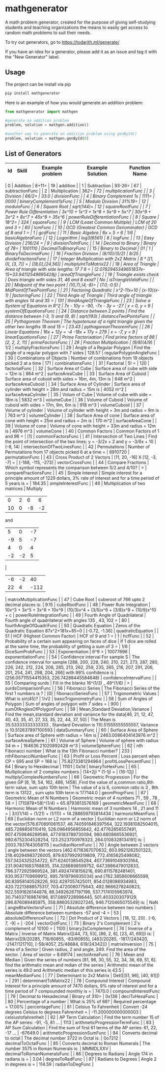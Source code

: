 # mathgenerator

A math problem generator, created for the purpose of giving self-studying students and teaching organizations the means to easily get access to random math problems to suit their needs.

To try out generators, go to <https://todarith.ml/generate/>

If you have an idea for a generator, please add it as an issue and tag it with the "New Generator" label.

## Usage

The project can be install via pip

```bash
pip install mathgenerator
```

Here is an example of how you would generate an addition problem:

```python
from mathgenerator import mathgen

#generate an addition problem
problem, solution = mathgen.addition()

#another way to generate an addition problem using genById()
problem, solution = mathgen.genById(0)
```

## List of Generators

| Id   | Skill                             | Example problem    | Example Solution      | Function Name            |
|------|-----------------------------------|--------------------|-----------------------|--------------------------|
<!-- list start -->
| 0 | Addition | 8+11= | 19 | addition |
| 1 | Subtraction | 93-26= | 67 | subtractionFunc |
| 2 | Multiplication | 36*2= | 72 | multiplicationFunc |
| 3 | Division | 66/2= | 33.0 | divisionFunc |
| 4 | Binary Complement 1s | 1111= | 0000 | binaryComplement1sFunc |
| 5 | Modulo Division | 31%19= | 12 | moduloFunc |
| 6 | Square Root | sqrt(144)= | 12 | squareRootFunc |
| 7 | Power Rule Differentiation | 3x^10 + 1x^3 + 1x^8 + 5x^9 + 5x^7 | 30x^9 + 3x^2 + 8x^7 + 45x^8 + 35x^6 | powerRuleDifferentiationFunc |
| 8 | Square | 18^2= | 324 | squareFunc |
| 9 | LCM (Least Common Multiple) | LCM of 20 and 3 = | 60 | lcmFunc |
| 10 | GCD (Greatest Common Denominator) | GCD of 8 and 1 =  | 1 | gcdFunc |
| 11 | Basic Algebra | 6x + 5 = 6 | 1/6 | basicAlgebraFunc |
| 12 | Logarithm | log3(6561) | 8 | logFunc |
| 13 | Easy Division | 216/24 =  | 9 | divisionToIntFunc |
| 14 | Decimal to Binary | Binary of 78= | 1001110 | DecimalToBinaryFunc |
| 15 | Binary to Decimal | 01 | 1 | BinaryToDecimalFunc |
| 16 | Fraction Division | (8/10)/(5/2) | 8/25 | divideFractionsFunc |
| 17 | Integer Multiplication with 2x2 Matrix | 8 * [[1, 0], [3, 7]] =  | [[8,0],[24,56]] | multiplyIntToMatrix22 |
| 18 | Area of Triangle | Area of triangle with side lengths: 17 7 8 =  | (2.0782945349651837e-15+33.94112549695428j) | areaOfTriangleFunc |
| 19 | Triangle exists check | Does triangle with sides 31, 46 and 8 exist? | No | isTriangleValidFunc |
| 20 | Midpoint of the two point | (10,7),(4,-8)= | (7.0,-0.5) | MidPointOfTwoPointFunc |
| 21 | Factoring Quadratic | x^2-11x+10 | (x-10)(x-1) | factoringFunc |
| 22 | Third Angle of Triangle | Third angle of triangle with angles 14 and 35 =  | 131 | thirdAngleOfTriangleFunc |
| 23 | Solve a System of Equations in R^2 | 7x - 10y = -90, -7x - 3y = -27 | x = 0, y = 9 | systemOfEquationsFunc |
| 24 | Distance between 2 points | Find the distance between (-3, 1) and (9, 8) | sqrt(193) | distanceTwoPointsFunc |
| 25 | Pythagorean Theorem | The hypotenuse of a right triangle given the other two lengths 18 and 15 =  | 23.43 | pythagoreanTheoremFunc |
| 26 | Linear Equations | 16x + 12y = -4
-18x + 17y = 279 | x = -7, y = 9 | linearEquationsFunc |
| 27 | Prime Factorisation | Find prime factors of 88 | [2, 2, 2, 11] | primeFactorsFunc |
| 28 | Fraction Multiplication | (9/8)*(4/9) | 1/2 | multiplyFractionsFunc |
| 29 | Angle of a Regular Polygon | Find the angle of a regular polygon with 7 sides | 128.57 | regularPolygonAngleFunc |
| 30 | Combinations of Objects | Number of combinations from 19 objects picked 2 at a time  | 171 | combinationsFunc |
| 31 | Factorial | 5! =  | 120 | factorialFunc |
| 32 | Surface Area of Cube | Surface area of cube with side = 12m is | 864 m^2 | surfaceAreaCube |
| 33 | Surface Area of Cuboid | Surface area of cuboid with sides = 16m, 4m, 13m is | 648 m^2 | surfaceAreaCuboid |
| 34 | Surface Area of Cylinder | Surface area of cylinder with height = 28m and radius = 15m is | 4052 m^2 | surfaceAreaCylinder |
| 35 | Volum of Cube | Volume of cube with side = 18m is | 5832 m^3 | volumeCube |
| 36 | Volume of Cuboid | Volume of cuboid with sides = 17m, 9m, 6m is | 918 m^3 | volumeCuboid |
| 37 | Volume of cylinder | Volume of cylinder with height = 3m and radius = 9m is | 763 m^3 | volumeCylinder |
| 38 | Surface Area of cone | Surface area of cone with height = 25m and radius = 2m is | 170 m^2 | surfaceAreaCone |
| 39 | Volume of cone | Volume of cone with height = 33m and radius = 12m is | 4976 m^3 | volumeCone |
| 40 | Common Factors | Common Factors of 1 and 96 =  | [1] | commonFactorsFunc |
| 41 | Intersection of Two Lines | Find the point of intersection of the two lines: y = -3/2x + 2 and y = -3/6x + 10 | (-8, 14) | intersectionOfTwoLinesFunc |
| 42 | Permutations | Number of Permutations from 17 objects picked 6 at a time =   | 8910720 | permutationFunc |
| 43 | Cross Product of 2 Vectors | [11, 20, -16] X [12, -3, -7] =  | [-188, -115, -273] | vectorCrossFunc |
| 44 | Compare Fractions | Which symbol represents the comparison between 5/2 and 4/10? | > | compareFractionsFunc |
| 45 | Simple Interest | Simple interest for a principle amount of 1229 dollars, 3% rate of interest and for a time period of 5 years is =  | 184.35 | simpleInterestFunc |
| 46 | Multiplication of two matrices | Multiply<table><tr><td>0</td><td>2</td><td>6</td><td>6</td></tr><tr><td>10</td><td>0</td><td>-8</td><td>-2</td></tr></table>and<table><tr><td>5</td><td>0</td><td>-7</td></tr><tr><td>-9</td><td>5</td><td>-7</td></tr><tr><td>4</td><td>0</td><td>4</td></tr><tr><td>-2</td><td>-2</td><td>5</td></tr></table> | <table><tr><td>-6</td><td>-2</td><td>40</td></tr><tr><td>22</td><td>4</td><td>-112</td></tr></table> | matrixMultiplicationFunc |
| 47 | Cube Root | cuberoot of 766 upto 2 decimal places is: | 9.15 | cubeRootFunc |
| 48 | Power Rule Integration | 10x^3 + 3x^5 + 3x^8 + 10x^9 | (10/3)x^4 + (3/5)x^6 + (3/8)x^9 + (10/9)x^10 + c | powerRuleIntegrationFunc |
| 49 | Fourth Angle of Quadrilateral | Fourth angle of quadrilateral with angles 135 , 43, 102 = | 80 | fourthAngleOfQuadriFunc |
| 50 | Quadratic Equation | Zeros of the Quadratic Equation 87x^2+181x+85=0 | [-0.72, -1.36] | quadraticEquation |
| 51 | HCF (Highest Common Factor) | HCF of 9 and 1 =  | 1 | hcfFunc |
| 52 | Probability of a certain sum appearing on faces of dice | If 1 dice are rolled at the same time, the probability of getting a sum of 3 = | 1/6 | DiceSumProbFunc |
| 53 | Exponentiation | 6^9 = | 10077696 | exponentiationFunc |
| 54 | Confidence interval For sample S | The confidence interval for sample [288, 200, 228, 240, 210, 221, 273, 287, 280, 226, 242, 212, 224, 208, 285, 213, 262, 259, 235, 265, 216, 207, 291, 206, 201, 254, 241, 298, 204, 266] with 99% confidence is | (256.05711554415353, 226.74288445584648) | confidenceIntervalFunc |
| 55 | Comparing surds | Fill in the blanks 16^(1/3) _ 49^(1/6) | > | surdsComparisonFunc |
| 56 | Fibonacci Series | The Fibonacci Series of the first 1 numbers is ? | [0] | fibonacciSeriesFunc |
| 57 | Trigonometric Values | What is sin(45)? | 1/√2 | basicTrigonometryFunc |
| 58 | Sum of Angles of Polygon | Sum of angles of polygon with 7 sides =  | 900 | sumOfAnglesOfPolygonFunc |
| 59 | Mean,Standard Deviation,Variance | Find the mean,standard deviation and variance for the data[46, 21, 12, 47, 40, 43, 35, 41, 27, 33, 35, 22, 44, 37, 50] | The Mean is 35.53333333333333 , Standard Deviation is 110.51555555555557, Variance is 10.512637897100593 | dataSummaryFunc |
| 60 | Surface Area of Sphere | Surface area of Sphere with radius = 14m is | 2463.0086404143976 m^2 | surfaceAreaSphere |
| 61 | Volume of Sphere | Volume of sphere with radius 34 m =  | 164636.21020892428 m^3 | volumeSphereFunc |
| 62 | nth Fibonacci number | What is the 13th Fibonacci number? | 233 | nthFibonacciNumberFunc |
| 63 | Profit or Loss Percent | Loss percent when CP = 695 and SP = 168 is:  | 75.8273381294964 | profitLossPercentFunc |
| 64 | Binary to Hexidecimal | 11101 | 0x1d | binaryToHexFunc |
| 65 | Multiplication of 2 complex numbers | (14+2j) * (1-1j) =  | (16-12j) | multiplyComplexNumbersFunc |
| 66 | Geometric Progression | For the given GP [6, 18, 54, 162, 486, 1458] ,Find the value of a,common ratio,8th term value, sum upto 10th term | The value of a is 6, common ratio is 3 , 8th term is 13122 , sum upto 10th term is 177144.0 | geomProgrFunc |
| 67 | Geometric Mean of N Numbers | Geometric mean of 4 numbers 71 , 59 , 78 , 58 =  | (71*59*78*58)^(1/4) = 65.9793813576169 | geometricMeanFunc |
| 68 | Harmonic Mean of N Numbers | Harmonic mean of 3 numbers 14 , 21 and 11 =  |  3/((1/14) + (1/21) + (1/11)) = 14.288659793814434 | harmonicMeanFunc |
| 69 | Euclidian norm or L2 norm of a vector | Euclidian norm or L2 norm of the vector[576.670891061537, 46.740591846397564, 322.19381082504015, 485.7288856110419, 528.0964956855642, 42.47762856557491, 907.4759846289586, 477.6183789730094, 980.6808665536921, 980.6752304528254, 123.2523700978323, 264.0108328134191] is: | 2003.7837643058115 | euclidianNormFunc |
| 70 | Angle between 2 vectors | angle between the vectors [462.6718367070632, 603.9921262501323, 218.40294983726005, 879.6379929319809, 772.4165625498082, 557.3424325254722, 671.6240138545284, 407.73691049303164, 231.90401683768835, 314.3288898599752, 647.3986479012833, 786.3772925969524, 381.49247418156216, 690.8115782481401, 830.9537709699912, 895.7819796935034] and [782.3858606665599, 90.83958140528226, 932.4297057425011, 854.0128086934983, 420.72213888575317, 703.4720080775643, 492.9666278240823, 922.5591826144878, 88.34926267197196, 537.7174105963974, 30.714037169874196, 817.0897228996445, 501.4033203079129, 296.876089485975, 358.88605328027245, 946.7120465075549] is: | NaN | angleBtwVectorsFunc |
| 71 | Absolute difference between two numbers | Absolute difference between numbers -57 and -4 =  | 53 | absoluteDifferenceFunc |
| 72 | Dot Product of 2 Vectors | [18, 12, 20] . [-6, 7, -9] =  | -204 | vectorDotFunc |
| 73 | Binary 2's Complement | 2's complement of 10100 = | 1100 | binary2sComplement |
| 74 | Inverse of a Matrix | Inverse of Matrix Matrix([[44, 73, 53], [86, 2, 6], [23, 41, 69]]) is: | Matrix([[9/20285, 716/60855, -83/60855], [483/20285, -1817/243420, -2147/121710], [-58/4057, 25/48684, 619/24342]]) | matrixInversion |
| 75 | Area of a Sector | Given radius, 2 and angle, 249. Find the area of the sector. | Area of sector = 8.69174 | sectorAreaFunc |
| 76 | Mean and Median | Given the series of numbers [81, 96, 30, 55, 32, 34, 36, 69, 51, 6]. find the arithmatic mean and mdian of the series | Arithmetic mean of the series is 49.0 and Arithmetic median of this series is 43.5 | meanMedianFunc |
| 77 | Determinant to 2x2 Matrix | Det([[51, 96], [40, 81]]) =  |  291 | determinantToMatrix22 |
| 78 | Compound Interest | Compound Interest for a principle amount of 7470 dollars, 9% rate of interest and for a time period of 7 compounded monthly is =  | 7470.0 | compoundInterestFunc |
| 79 | Decimal to Hexadecimal | Binary of 310= | 0x136 | deciToHexaFunc |
| 80 | Percentage of a number | What is 25% of 68? | Required percentage = 17.00% | percentageFunc |
| 81 | Celsius To Fahrenheit | Convert -24 degrees Celsius to degrees Fahrenheit = | -11.200000000000003 | celsiustofahrenheit |
| 82 | AP Term Calculation | Find the term number 15 of the AP series: -91, -5, 81 ...  | 1113 | arithmeticProgressionTermFunc |
| 83 | AP Sum Calculation | Find the sum of first 61 terms of the AP series: 61, 22, -17 ...  | -67649.0 | arithmeticProgressionSumFunc |
| 84 | Converts decimal to octal | The decimal number 3722 in Octal is:  | 0o7212 | decimalToOctalFunc |
| 85 | Converts decimal to Roman Numerals | The number 3575 in Roman Numerals is:  | MMMDLXXV | decimalToRomanNumeralsFunc |
| 86 | Degrees to Radians | Angle 174 in radians is =  | 3.04 | degreeToRadFunc |
| 87 | Radians to Degrees | Angle 2 in degrees is =  | 114.59 | radianToDegFunc |
